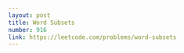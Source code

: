 ```yaml
---
layout: post
title: Word Subsets
number: 916
link: https://leetcode.com/problems/word-subsets
---
```

